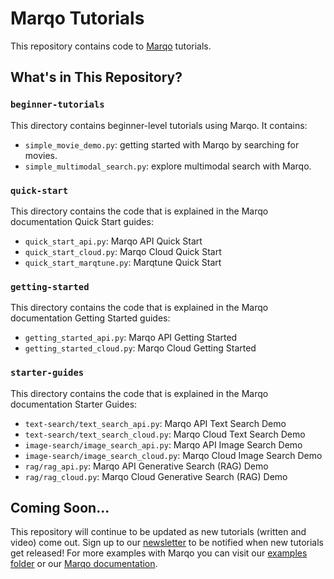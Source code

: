# Marqo Tutorials

This repository contains code to [Marqo](https://github.com/marqo-ai/marqo) tutorials.

## What's in This Repository?
### `beginner-tutorials`

This directory contains beginner-level tutorials using Marqo. It contains:
* `simple_movie_demo.py`: getting started with Marqo by searching for movies.
* `simple_multimodal_search.py`: explore multimodal search with Marqo.

### `quick-start`
This directory contains the code that is explained in the Marqo documentation Quick Start guides:
* `quick_start_api.py`: Marqo API Quick Start 
* `quick_start_cloud.py`: Marqo Cloud Quick Start 
* `quick_start_marqtune.py`: Marqtune Quick Start 

### `getting-started`
This directory contains the code that is explained in the Marqo documentation Getting Started guides:
* `getting_started_api.py`: Marqo API Getting Started
* `getting_started_cloud.py`: Marqo Cloud Getting Started

### `starter-guides`
This directory contains the code that is explained in the Marqo documentation Starter Guides:
* `text-search/text_search_api.py`: Marqo API Text Search Demo
* `text-search/text_search_cloud.py`: Marqo Cloud Text Search Demo
* `image-search/image_search_api.py`: Marqo API Image Search Demo
* `image-search/image_search_cloud.py`: Marqo Cloud Image Search Demo
* `rag/rag_api.py`: Marqo API Generative Search (RAG) Demo
* `rag/rag_cloud.py`: Marqo Cloud Generative Search (RAG) Demo

## Coming Soon...
This repository will continue to be updated as new tutorials (written and video) come out. Sign up to our [newsletter](https://marqo.ai/newsletter) to be notified when new tutorials get released! For more examples with Marqo you can visit our [examples folder](https://github.com/marqo-ai/marqo/tree/mainline/examples) or our [Marqo documentation](https://docs.marqo.ai/). 